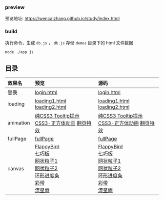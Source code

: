 ### preview

预览地址: https://wencaizhang.github.io/study/index.html

### build

执行命令，生成 `db.js` ， `db.js` 存储 `demos` 目录下的 html 文件数据

``` bash
node ./app.js
```

## 目录


<table>
<style>
  tr {text-align: left;}
</style>
  <thead>
    <tr>
      <th>效果名</th>
      <th>预览</th>
      <th>源码</th>
    </tr>
  </thead>
  <tbody>
    <tr>
      <td>登录</td>
      <td>
        <a href="https://wencaizhang.github.io/study/login/login1.html" target="blank">login.html</a>
      </td>
      <td>
        <a href="https://github.com/wencaizhang/study/login/login1.html" target="blank">login.html</a>
      </td>
    </tr>
    <tr>
      <td>loading</td>
      <td>
        <a href="https://wencaizhang.github.io/study/loading/loading1.html" target="blank">loading1.html</a>
        <br />
        <a href="https://wencaizhang.github.io/study/loading/loading2.html" target="blank">loading2.html</a>
      </td>
      <td>
        <a href="https://github.com/wencaizhang/study/loading/loading1.html" target="blank">loading1.html</a>
        <br />
        <a href="https://github.com/wencaizhang/study/loading/loading2.html" target="blank">loading2.html</a>
      </td>
    </tr>
    <tr>
      <td>animation</td>
      <td>
        <a href="https://wencaizhang.github.io/study/animation/CSS3-正方体动画.html" target="blank">纯CSS3 Tooltip提示</a>
        <br />
        <a href="https://wencaizhang.github.io/study/animation/css3-tooltip.html" target="blank">CSS3-正方体动画</a>
        <a href="https://wencaizhang.github.io/study/animation/flip-book.html" target="blank">翻页特效</a>
      </td>
      <td>
        <a href="https://github.com/wencaizhang/study/animation/CSS3-正方体动画.html" target="blank">纯CSS3 Tooltip提示</a>
        <br />
        <a href="https://github.com/wencaizhang/study/animation/css3-tooltip.html" target="blank">CSS3-正方体动画</a>
        <a href="https://github.com/wencaizhang/study/animation/flip-book.html" target="blank">翻页特效</a>
      </td>
    </tr>
    <tr>
      <td>fullPage</td>
      <td>
        <a href="https://wencaizhang.github.io/study/fullPage/index.html" target="blank">fullPage</a>
        <br />
      </td>
      <td>
        <a href="https://github.com/wencaizhang/study/fullPage/index.html" target="blank">fullPage</a>
      </td>
    </tr>
    <tr>
      <td>canvas</td>
      <td>
        <a href="https://wencaizhang.github.io/study/canvas/FlappyBird/index.html" target="blank">FlappyBird</a>
        <br />
        <a href="https://wencaizhang.github.io/study/canvas/七巧板.html" target="blank">七巧板</a>
        <br />
        <a href="https://wencaizhang.github.io/study/canvas/nest1.html" target="blank">网状粒子1</a>
        <br />
        <a href="https://wencaizhang.github.io/study/canvas/nest2.html" target="blank">网状粒子2</a>
        <br />
        <a href="https://wencaizhang.github.io/study/canvas/index.html" target="blank">环形进度条</a>
        <br />
        <a href="https://wencaizhang.github.io/study/canvas/canvas-ribbon-color.html" target="blank">彩带</a>
        <br />
        <a href="https://wencaizhang.github.io/study/canvas/star-shower.html" target="blank">流星雨</a>
        <br />
      </td>
      <td>
        <a href="https://github.com/wencaizhang/study/canvas/FlappyBird/index.html" target="blank">FlappyBird</a>
        <br />
        <a href="https://github.com/wencaizhang/study/canvas/七巧板.html" target="blank">七巧板</a>
        <br />
        <a href="https://github.com/wencaizhang/study/canvas/nest1.html" target="blank">网状粒子1</a>
        <br />
        <a href="https://github.com/wencaizhang/study/canvas/nest2.html" target="blank">网状粒子2</a>
        <br />
        <a href="https://github.com/wencaizhang/study/canvas/index.html" target="blank">环形进度条</a>
        <br />
        <a href="https://github.com/wencaizhang/study/canvas/canvas-ribbon-color.html" target="blank">彩带</a>
        <br />
        <a href="https://github.com/wencaizhang/study/canvas/star-shower.html" target="blank">流星雨</a>
        <br />
      </td>
    </tr>
  </tbody>
</table>

